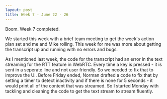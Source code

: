 ```yaml
---
layout: post
title: Week 7 - June 22 - 26
---
```


Boom. Week 7 completed. 

We started this week with a brief team meeting to get the week's action plan set and me and Mike rolling. This week for me was more about getting the transcript up and running with no errors and bugs. 

As I mentioned last week, the code for the transcript had an error in the text streaming for the RTT feature in WebRTC. Every time a key is pressed - it is sent in a seperate line and not user friendly. So we needed to fix that to improve the UI. Before Friday ended, Norman drafted a code to fix that by setting a timer to detect inactivity and if there is none for 5 seconds - it would print all of the content that was streamed. So I started Monday with tackling and cleaning the code to get the text stream to stream fluently. 
